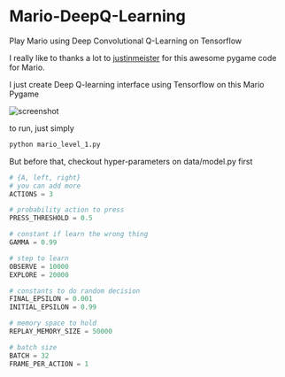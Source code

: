 # Mario-DeepQ-Learning
Play Mario using Deep Convolutional Q-Learning on Tensorflow

I really like to thanks a lot to [justinmeister](https://github.com/justinmeister/Mario-Level-1) for this awesome pygame code for Mario.

I just create Deep Q-learning interface using Tensorflow on this Mario Pygame

![screenshot](https://raw.github.com/justinmeister/Mario-Level-1/master/screenshot.png)

to run, just simply
```bash
python mario_level_1.py
```
But before that, checkout hyper-parameters on data/model.py first
```python
# {A, left, right}
# you can add more
ACTIONS = 3

# probability action to press
PRESS_THRESHOLD = 0.5

# constant if learn the wrong thing
GAMMA = 0.99

# step to learn
OBSERVE = 10000
EXPLORE = 20000

# constants to do random decision
FINAL_EPSILON = 0.001
INITIAL_EPSILON = 0.99

# memory space to hold
REPLAY_MEMORY_SIZE = 50000

# batch size
BATCH = 32
FRAME_PER_ACTION = 1
```
